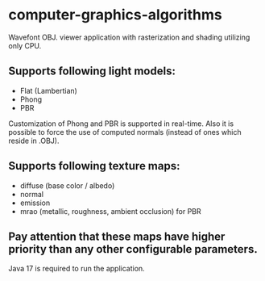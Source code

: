 # computer-graphics-algorithms
Wavefont OBJ. viewer application with rasterization and shading utilizing only CPU.

## Supports following light models:
* Flat (Lambertian)
* Phong
* PBR 

Customization of Phong and PBR is supported in real-time.
Also it is possible to force the use of computed normals (instead of ones which reside in .OBJ).

## Supports following texture maps:
* diffuse (base color / albedo)
* normal
* emission
* mrao (metallic, roughness, ambient occlusion) for PBR

## Pay attention that these maps have higher priority than any other configurable parameters.

Java 17 is required to run the application. 

